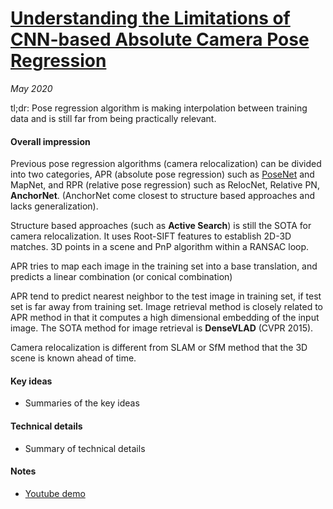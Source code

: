 # [Understanding the Limitations of CNN-based Absolute Camera Pose Regression](https://arxiv.org/abs/1903.07504)

_May 2020_

tl;dr: Pose regression algorithm is making interpolation between training data and is still far from being practically relevant.

#### Overall impression
Previous pose regression algorithms (camera relocalization) can be divided into two categories, APR (absolute pose regression) such as [PoseNet](posenet.md) and MapNet, and RPR (relative pose regression) such as RelocNet, Relative PN, **AnchorNet**. (AnchorNet come closest to structure based approaches and lacks generalization). 

Structure based approaches (such as **Active Search**) is still the SOTA for camera relocalization. It uses Root-SIFT features to establish 2D-3D matches. 3D points in a scene and PnP algorithm within a RANSAC loop.

APR tries to map each image in the training set into a base translation, and predicts a linear combination (or conical combination)

APR tend to predict nearest neighbor to the test image in training set, if test set is far away from training set. Image retrieval method is closely related to APR method in that it computes a high dimensional embedding of the input image. The SOTA method for image retrieval is **DenseVLAD** (CVPR 2015). 

Camera relocalization is different from SLAM or SfM method that the 3D scene is known ahead of time. 

#### Key ideas
- Summaries of the key ideas

#### Technical details
- Summary of technical details

#### Notes
- [Youtube demo](https://www.youtube.com/watch?v=7Efueln55P4)

